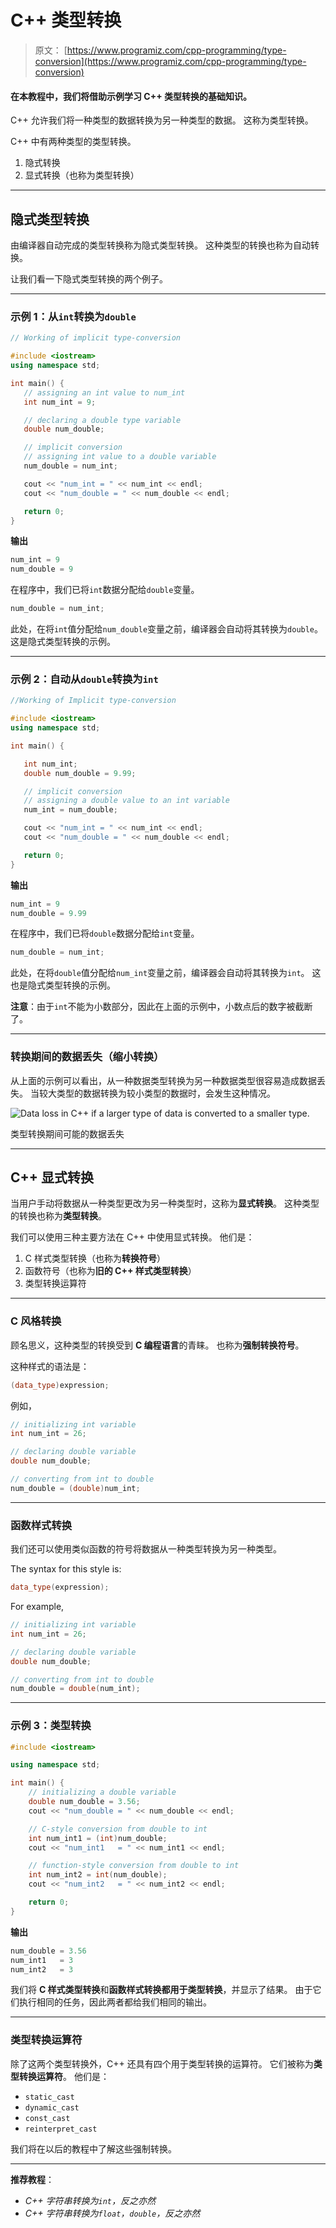 # C++ 类型转换

> 原文： [https://www.programiz.com/cpp-programming/type-conversion](https://www.programiz.com/cpp-programming/type-conversion)

#### 在本教程中，我们将借助示例学习 C++ 类型转换的基础知识。

C++ 允许我们将一种类型的数据转换为另一种类型的数据。 这称为类型转换。

C++ 中有两种类型的类型转换。

1.  隐式转换
2.  显式转换（也称为类型转换）

* * *

## 隐式类型转换

由编译器自动完成的类型转换称为隐式类型转换。 这种类型的转换也称为自动转换。

让我们看一下隐式类型转换的两个例子。

* * *

### 示例 1：从`int`转换为`double`

```cpp
// Working of implicit type-conversion

#include <iostream>
using namespace std;

int main() {
   // assigning an int value to num_int
   int num_int = 9;

   // declaring a double type variable
   double num_double;

   // implicit conversion
   // assigning int value to a double variable
   num_double = num_int;

   cout << "num_int = " << num_int << endl;
   cout << "num_double = " << num_double << endl;

   return 0;
}
```

**输出**

```cpp
num_int = 9
num_double = 9
```

在程序中，我们已将`int`数据分配给`double`变量。

```cpp
num_double = num_int;
```

此处，在将`int`值分配给`num_double`变量之前，编译器会自动将其转换为`double`。 这是隐式类型转换的示例。

* * *

### 示例 2：自动从`double`转换为`int`

```cpp
//Working of Implicit type-conversion

#include <iostream>
using namespace std;

int main() {

   int num_int;
   double num_double = 9.99;

   // implicit conversion
   // assigning a double value to an int variable
   num_int = num_double;

   cout << "num_int = " << num_int << endl;
   cout << "num_double = " << num_double << endl;

   return 0;
}
```

**输出**

```cpp
num_int = 9
num_double = 9.99
```

在程序中，我们已将`double`数据分配给`int`变量。

```cpp
num_double = num_int;
```

此处，在将`double`值分配给`num_int`变量之前，编译器会自动将其转换为`int`。 这也是隐式类型转换的示例。

**注意**：由于`int`不能为小数部分，因此在上面的示例中，小数点后的数字被截断了。

* * *

### 转换期间的数据丢失（缩小转换）

从上面的示例可以看出，从一种数据类型转换为另一种数据类型很容易造成数据丢失。 当较大类型的数据转换为较小类型的数据时，会发生这种情况。

![Data loss in C++ if a larger type of data is converted to a smaller type.](img/681fe87a05ab4f9e956d9e66419a1a63.png "C++ Type Conversion")

类型转换期间可能的数据丢失



* * *

## C++ 显式转换

当用户手动将数据从一种类型更改为另一种类型时，这称为**显式转换**。 这种类型的转换也称为**类型转换**。

我们可以使用三种主要方法在 C++ 中使用显式转换。 他们是：

1.  C 样式类型转换（也称为**转换符号**）
2.  函数符号（也称为**旧的 C++ 样式类型转换**）
3.  类型转换运算符

* * *

### C 风格转换

顾名思义，这种类型的转换受到 **C 编程语言**的青睐。 也称为**强制转换符号**。

这种样式的语法是：

```cpp
(data_type)expression;
```

例如，

```cpp
// initializing int variable
int num_int = 26;

// declaring double variable
double num_double;

// converting from int to double
num_double = (double)num_int;
```

* * *

### 函数样式转换

我们还可以使用类似函数的符号将数据从一种类型转换为另一种类型。

The syntax for this style is:

```cpp
data_type(expression);
```

For example,

```cpp
// initializing int variable
int num_int = 26;

// declaring double variable
double num_double;

// converting from int to double
num_double = double(num_int);
```

* * *

### 示例 3：类型转换

```cpp
#include <iostream>

using namespace std;

int main() {
    // initializing a double variable
    double num_double = 3.56;
    cout << "num_double = " << num_double << endl;

    // C-style conversion from double to int
    int num_int1 = (int)num_double;
    cout << "num_int1   = " << num_int1 << endl;

    // function-style conversion from double to int
    int num_int2 = int(num_double);
    cout << "num_int2   = " << num_int2 << endl;

    return 0;
}
```

**输出**

```cpp
num_double = 3.56
num_int1   = 3
num_int2   = 3
```

我们将 **C 样式类型转换**和**函数样式转换都用于类型转换**，并显示了结果。 由于它们执行相同的任务，因此两者都给我们相同的输出。

* * *

### 类型转换运算符

除了这两个类型转换外，C++ 还具有四个用于类型转换的运算符。 它们被称为**类型转换运算符**。 他们是：

*   `static_cast`
*   `dynamic_cast`
*   `const_cast`
*   `reinterpret_cast`

我们将在以后的教程中了解这些强制转换。

* * *

**推荐教程**：

*   *C++ 字符串转换为`int`，反之亦然*
*   *C++ 字符串转换为`float`，`double`，反之亦然*